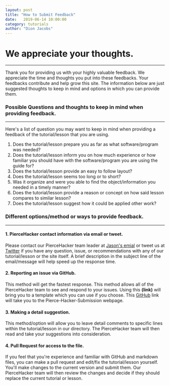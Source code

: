 ```yaml
---
layout: post
title: "How to Submit Feedback" 
date:   2019-06-14 10:00:00
category: tutorials
author: "Dion Jacobs" 
---
```


# We appreciate your thoughts.
---
Thank you for providing us with your highly valuable feedback.  We appreciate the time and thoughts you put into these feedbacks.  Your feedbacks contribute and help grow this site.  The information below are just suggested thoughts to keep in mind and options in which you can provide them.

### Possible Questions and thoughts to keep in mind when providing feedback. 
---
Here's a list of question you may want to keep in mind when providing a feedback of the tutorial/lesson that you are using.
1.  Does the tutorial/lesson prepare you as far as what software/program was needed?
2.  Does the tutorial/lesson inform you on how much experience or how familiar you should have with the software/program you are using the guide for?
3.  Does the tutorial/lesson provide an easy to follow layout?
4.  Does the tutorial/lesson seems too long or to short?
5.  Was it organize and were you able to find the object/information you needed in a timely manner?
6.  Does the tutorial/lesson provide a reason or concept on how said lesson compares to similar lesson?
7.  Does the tutorial/lesson suggest how it could be applied other work?

### Different options/method or ways to provide feedback.
---
#### 1.	PierceHacker contact information via email or tweet. 
Please contact our PierceHacker team leader at [Jason's emial](jloan@pierce.ctc.edu) or tweet us at [Twitter](https://www.twitter.com/PierceHacker) if you have any question, issue, or recommendations with any of our tutorial/lesson or the site itself.  A brief description in the subject line of the email/message will help speed up the response time.
#### 2.	Reporting an issue via GitHub.
This method will get the fastest response.  This method allows all of the PierceHacker team to see and respond to your issues.  Using this **(link)** will bring you to a template which you can use if you choose.  This [GitHub](https://github.com/jloan/pierce-hacker-submissions/issues) link will take you to the Pierce-Hacker-Submission webpage.
#### 3.	Making a detail suggestion.
This method/option will allow you to leave detail comments to specific lines within the tutorial/lesson in our directory.  The PierceHacker team will then read and take your suggestions into consideration.
#### 4.	Pull Request for access to the file.
If you feel that you're experience and familiar with GitHub and markdown files, you can make a pull request and edit/fix the tutorial/lesson yourself.  You'll make changes to the current version and submit them.  Our PierceHacker team will then review the changes and decide if they should replace the current tutorial or lesson.

